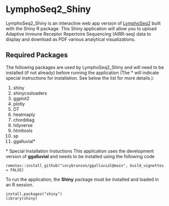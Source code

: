 # LymphoSeq2_Shiny

LymphoSeq2_Shiny is an interactive web app version of [LymphoSeq2](https://github.com/shashidhar22/LymphoSeq2/tree/v0.0.0.9000) built with the Shiny R package. This Shiny application will allow you to upload Adaptive Immune Receptor Repertoire Sequencing (AIRR-seq) data to display and download as PDF various analytical visualizations. 

## Required Packages

The following packages are used by LymphoSeq2_Shiny and will need to be installed (if not already) before running the application (The * will indicate special instructions for installation. See below the list for more details.): 

1. shiny
2. shinycssloaders
3. ggplot2
4. plotly
5. DT
6. heatmaply
7. chorddiag
8. tidyverse
9. htmltools
10. sp
11. ggalluvial*

  \* Special Installation Instuctions
  This application uses the development version of **ggalluvial** and needs to be installed using the following code
  ```
  remotes::install_github("corybrunson/ggalluvial@main", build_vignettes = FALSE)
  ```



To run the application, the **Shiny** package must be installed and loaded in an R session.
```
install.packages("shiny")
library(shiny)
```
